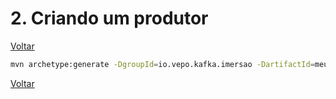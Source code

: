 # 2. Criando um produtor

[Voltar](./01-configurar-broker-kafka.md)


```bash
mvn archetype:generate -DgroupId=io.vepo.kafka.imersao -DartifactId=meu-primeiro-produtor -DarchetypeArtifactId=maven-archetype-quickstart -DarchetypeVersion=1.4 -DinteractiveMode=false
```

[Voltar](./01-configurar-broker-kafka.md)